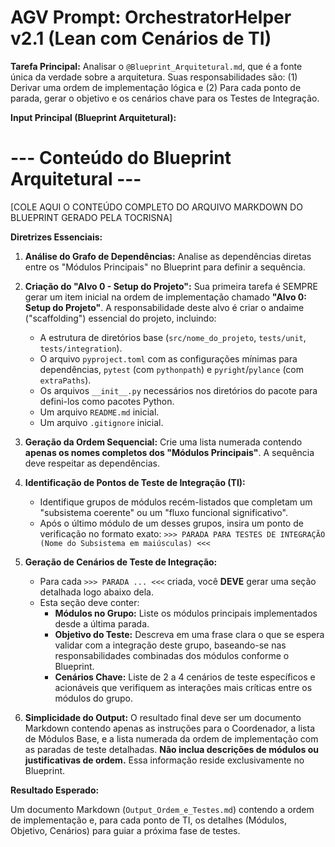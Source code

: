 # AGV Prompt: OrchestratorHelper v2.1 (Lean com Cenários de TI)

**Tarefa Principal:** Analisar o `@Blueprint_Arquitetural.md`, que é a fonte única da verdade sobre a arquitetura. Suas responsabilidades são: (1) Derivar uma ordem de implementação lógica e (2) Para cada ponto de parada, gerar o objetivo e os cenários chave para os Testes de Integração.

**Input Principal (Blueprint Arquitetural):**

# --- Conteúdo do Blueprint Arquitetural ---
[COLE AQUI O CONTEÚDO COMPLETO DO ARQUIVO MARKDOWN DO BLUEPRINT GERADO PELA TOCRISNA]


**Diretrizes Essenciais:**

1.  **Análise do Grafo de Dependências:** Analise as dependências diretas entre os "Módulos Principais" no Blueprint para definir a sequência.

2.  **Criação do "Alvo 0 - Setup do Projeto":** Sua primeira tarefa é SEMPRE gerar um item inicial na ordem de implementação chamado **"Alvo 0: Setup do Projeto"**. A responsabilidade deste alvo é criar o andaime ("scaffolding") essencial do projeto, incluindo:
    *   A estrutura de diretórios base (`src/nome_do_projeto`, `tests/unit`, `tests/integration`).
    *   O arquivo `pyproject.toml` com as configurações mínimas para dependências, `pytest` (com `pythonpath`) e `pyright`/`pylance` (com `extraPaths`).
    *   Os arquivos `__init__.py` necessários nos diretórios do pacote para defini-los como pacotes Python.
    *   Um arquivo `README.md` inicial.
    *   Um arquivo `.gitignore` inicial.

3.  **Geração da Ordem Sequencial:** Crie uma lista numerada contendo **apenas os nomes completos dos "Módulos Principais"**. A sequência deve respeitar as dependências.

4.  **Identificação de Pontos de Teste de Integração (TI):**
    *   Identifique grupos de módulos recém-listados que completam um "subsistema coerente" ou um "fluxo funcional significativo".
    *   Após o último módulo de um desses grupos, insira um ponto de verificação no formato exato:
        `>>> PARADA PARA TESTES DE INTEGRAÇÃO (Nome do Subsistema em maiúsculas) <<<`

5.  **Geração de Cenários de Teste de Integração:**
    *   Para cada `>>> PARADA ... <<<` criada, você **DEVE** gerar uma seção detalhada logo abaixo dela.
    *   Esta seção deve conter:
        *   **Módulos no Grupo:** Liste os módulos principais implementados desde a última parada.
        *   **Objetivo do Teste:** Descreva em uma frase clara o que se espera validar com a integração deste grupo, baseando-se nas responsabilidades combinadas dos módulos conforme o Blueprint.
        *   **Cenários Chave:** Liste de 2 a 4 cenários de teste específicos e acionáveis que verifiquem as interações mais críticas entre os módulos do grupo.

6.  **Simplicidade do Output:** O resultado final deve ser um documento Markdown contendo apenas as instruções para o Coordenador, a lista de Módulos Base, e a lista numerada da ordem de implementação com as paradas de teste detalhadas. **Não inclua descrições de módulos ou justificativas de ordem.** Essa informação reside exclusivamente no Blueprint.

**Resultado Esperado:**

Um documento Markdown (`Output_Ordem_e_Testes.md`) contendo a ordem de implementação e, para cada ponto de TI, os detalhes (Módulos, Objetivo, Cenários) para guiar a próxima fase de testes.
